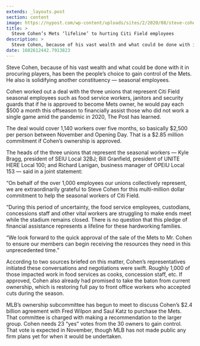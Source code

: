```yaml
--- 
extends: _layouts.post 
section: content 
image: https://nypost.com/wp-content/uploads/sites/2/2020/08/steve-cohen-2.jpg?quality=90&strip=all&w=1200 
title: > 
  Steve Cohen’s Mets ‘lifeline’ to hurting Citi Field employees 
description: > 
  Steve Cohen, because of his vast wealth and what could be done with it in procuring players, has been the people’s choice to gain control of the Mets.He also is solidifying another constituency — seasonal employees.The deal would cover 1,140 workers over five months, so basically $2,500 per person between November and Opening Day.“During this period of uncertainty, the food service employees, custodians, concessions staff and other vital workers are struggling to make ends meet while the stadium remains closed.MLB’s ownership subcommittee has begun to meet to discuss Cohen’s $2.4 billion agreement with Fred Wilpon and Saul Katz to purchase the Mets. 
date: 1602612442.7913823 
--- 
```

Steve Cohen, because of his vast wealth and what could be done with it in procuring players, has been the people’s choice to gain control of the Mets. He also is solidifying another constituency — seasonal employees.

Cohen worked out a deal with the three unions that represent Citi Field seasonal employees such as food service workers, janitors and security guards that if he is approved to become Mets owner, he would pay each $500 a month this offseason to financially assist those who did not work a single game amid the pandemic in 2020, The Post has learned.

The deal would cover 1,140 workers over five months, so basically $2,500 per person between November and Opening Day. That is a $2.85 million commitment if Cohen’s ownership is approved.

The heads of the three unions that represent the seasonal workers — Kyle Bragg, president of SEIU Local 32BJ; Bill Granfield, president of UNITE HERE Local 100; and Richard Lanigan, business manager of OPEIU Local 153 — said in a joint statement:

“On behalf of the over 1,000 employees our unions collectively represent, we are extraordinarily grateful to Steve Cohen for this multi-million dollar commitment to help the seasonal workers of Citi Field.

“During this period of uncertainty, the food service employees, custodians, concessions staff and other vital workers are struggling to make ends meet while the stadium remains closed. There is no question that this pledge of financial assistance represents a lifeline for these hardworking families.

“We look forward to the quick approval of the sale of the Mets to Mr. Cohen to ensure our members can begin receiving the resources they need in this unprecedented time.”

According to two sources briefed on this matter, Cohen’s representatives initiated these conversations and negotiations were swift. Roughly 1,000 of those impacted work in food services as cooks, concession staff, etc. If approved, Cohen also already had promised to take the baton from current ownership, which is restoring full pay to front office workers who accepted cuts during the season.

MLB’s ownership subcommittee has begun to meet to discuss Cohen’s $2.4 billion agreement with Fred Wilpon and Saul Katz to purchase the Mets. That committee is charged with making a recommendation to the larger group. Cohen needs 23 “yes” votes from the 30 owners to gain control. That vote is expected in November, though MLB has not made public any firm plans yet for when it would be undertaken.